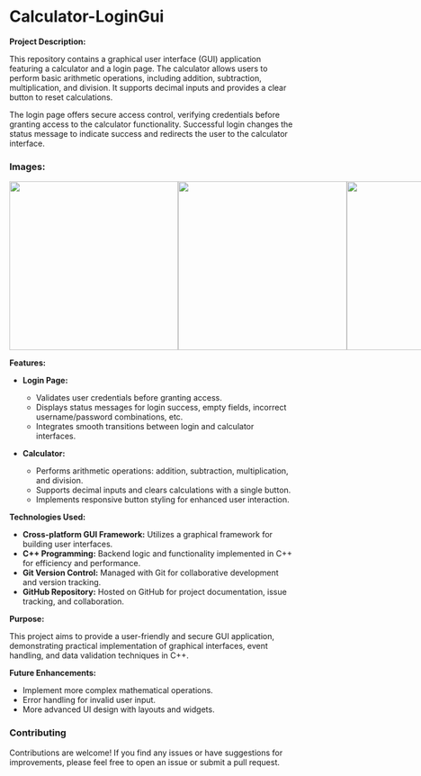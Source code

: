 
# Calculator-LoginGui

**Project Description:**

This repository contains a graphical user interface (GUI) application featuring a calculator and a login page. The calculator allows users to perform basic arithmetic operations, including addition, subtraction, multiplication, and division. It supports decimal inputs and provides a clear button to reset calculations.

The login page offers secure access control, verifying credentials before granting access to the calculator functionality. Successful login changes the status message to indicate success and redirects the user to the calculator interface.

### Images:

<div style="display: flex; justify-content: space-around;">
    <img src="https://github.com/AmoghRaina/Calculator-LoginGui/assets/116047470/01a0cc7d-7593-439a-942a-ad7202c4939d" width="300" />
    <img src="https://github.com/AmoghRaina/Calculator-LoginGui/assets/116047470/e0836d52-6330-404f-aa3e-db61aa04ff8a" width="300" />
    <img src="https://github.com/AmoghRaina/Calculator-LoginGui/assets/116047470/b472524c-2d5e-421a-a697-84b996862847" width="300" />
    <img src="https://github.com/AmoghRaina/Calculator-LoginGui/assets/116047470/06ea3b03-1324-40a1-b681-3ef6ae93d9fd" width="300" />
    <img src="https://github.com/AmoghRaina/Calculator-LoginGui/assets/116047470/280091e4-b737-4035-9640-e3b803387827" width="200" />
</div>

**Features:**
- **Login Page:**
  - Validates user credentials before granting access.
  - Displays status messages for login success, empty fields, incorrect username/password combinations, etc.
  - Integrates smooth transitions between login and calculator interfaces.

- **Calculator:**
  - Performs arithmetic operations: addition, subtraction, multiplication, and division.
  - Supports decimal inputs and clears calculations with a single button.
  - Implements responsive button styling for enhanced user interaction.

**Technologies Used:**

- **Cross-platform GUI Framework:** Utilizes a graphical framework for building user interfaces.
- **C++ Programming:** Backend logic and functionality implemented in C++ for efficiency and performance.
- **Git Version Control:** Managed with Git for collaborative development and version tracking.
- **GitHub Repository:** Hosted on GitHub for project documentation, issue tracking, and collaboration.

**Purpose:**

This project aims to provide a user-friendly and secure GUI application, demonstrating practical implementation of graphical interfaces, event handling, and data validation techniques in C++.

**Future Enhancements:**

- Implement more complex mathematical operations.
- Error handling for invalid user input.
- More advanced UI design with layouts and widgets.

### Contributing

Contributions are welcome! If you find any issues or have suggestions for improvements, please feel free to open an issue or submit a pull request.
